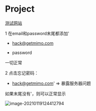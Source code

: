 # Project

[测试网站](https://coindex.co/)

1 在email和password末尾都添加'

- hack@getmimo.com

- password

一切正常



2 点击忘记密码：

- hack@getmimo.com' => 暴露服务器问题

如果末尾没有'，则可以正常显示

![image-20210119124412794](https://cdn.jsdelivr.net/gh/DaiDuncan/PicUploader/img/20210119124412.png)